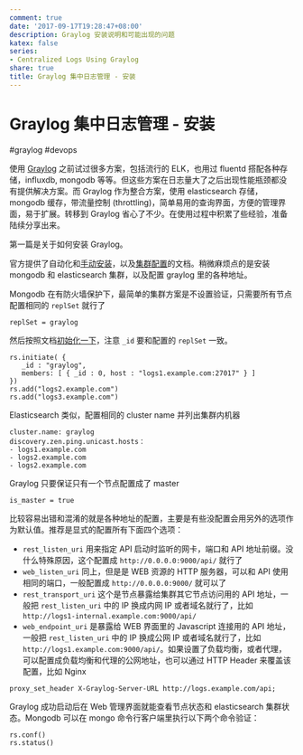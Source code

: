 ```yaml
---
comment: true
date: '2017-09-17T19:28:47+08:00'
description: Graylog 安装说明和可能出现的问题
katex: false
series:
- Centralized Logs Using Graylog
share: true
title: Graylog 集中日志管理 - 安装
---
```


# Graylog 集中日志管理 - 安装

#graylog #devops

使用 [Graylog](https://www.graylog.org) 之前试过很多方案，包括流行的 ELK，也用过 fluentd 搭配各种存储，influxdb, mongodb 等等。但这些方案在日志量大了之后出现性能瓶颈都没有提供解决方案。而 Graylog 作为整合方案，使用 elasticsearch 存储，mongodb 缓存，带流量控制 (throttling)，简单易用的查询界面，方便的管理界面，易于扩展。转移到 Graylog 省心了不少。在使用过程中积累了些经验，准备陆续分享出来。

第一篇是关于如何安装 Graylog。

<!--more-->

官方提供了自动化和[手动安装](http://docs.graylog.org/en/2.3/pages/installation/manual_setup.html)，以及[集群配置](http://docs.graylog.org/en/2.3/pages/configuration/multinode_setup.html)的文档。稍微麻烦点的是安装 mongodb 和 elasticsearch 集群，以及配置 graylog 里的各种地址。

Mongodb 在有防火墙保护下，最简单的集群方案是不设置验证，只需要所有节点配置相同的  `replSet`  就行了

```
replSet = graylog
```

然后按照文档[初始化一下](https://docs.mongodb.com/manual/tutorial/deploy-replica-set/)，注意 `_id` 要和配置的 `replSet` 一致。

```
rs.initiate( {
   _id : "graylog",
   members: [ { _id : 0, host : "logs1.example.com:27017" } ]
})
rs.add("logs2.example.com")
rs.add("logs3.example.com")
```

Elasticsearch 类似，配置相同的 cluster name 并列出集群内机器

```
cluster.name: graylog
discovery.zen.ping.unicast.hosts：
- logs1.example.com
- logs2.example.com
- logs2.example.com
```

Graylog 只要保证只有一个节点配置成了 master

```
is_master = true
```

比较容易出错和混淆的就是各种地址的配置，主要是有些没配置会用另外的选项作为默认值。推荐是显式的配置所有下面四个选项：

- `rest_listen_uri` 用来指定 API 启动时监听的网卡，端口和 API 地址前缀。没什么特殊原因，这个配置成  `http://0.0.0.0:9000/api/` 就行了
- `web_listen_uri` 同上，但是是 WEB 资源的 HTTP 服务器，可以和 API 使用相同的端口，一般配置成 `http://0.0.0.0:9000/` 就可以了
- `rest_transport_uri` 这个是节点暴露给集群其它节点访问用的 API 地址，一般把 `rest_listen_uri` 中的 IP 换成内网 IP 或者域名就行了，比如 `http://logs1-internal.example.com:9000/api/`
- `web_endpoint_uri` 是暴露给 WEB 界面里的 Javascript 连接用的 API 地址，一般把 `rest_listen_uri` 中的 IP 换成公网 IP 或者域名就行了，比如 `http://logs1.example.com:9000/api/`。如果设置了负载均衡，或者代理，可以配置成负载均衡和代理的公网地址，也可以通过 HTTP Header 来覆盖该配置，比如 Nginx

```
proxy_set_header X-Graylog-Server-URL http://logs.example.com/api;
```

Graylog 成功启动后在 Web 管理界面就能查看节点状态和 elasticsearch 集群状态。Mongodb 可以在 mongo 命令行客户端里执行以下两个命令验证：

```
rs.conf()
rs.status()
```
